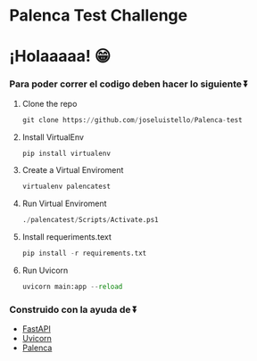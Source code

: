 # Palenca Test Challenge


# ¡Holaaaaa! 😁

### Para poder correr el codigo deben hacer lo siguiente ⏬

1. Clone the repo
   ```py
   git clone https://github.com/joseluistello/Palenca-test
   ```

2. Install VirtualEnv
    ```py
    pip install virtualenv
    ```
3. Create a Virtual Enviroment
    ```py
    virtualenv palencatest
    ```

4. Run Virtual Enviroment
    ```py
    ./palencatest/Scripts/Activate.ps1
    ```

5. Install requeriments.text
    ```py
    pip install -r requirements.txt
    ```
6. Run Uvicorn
   ```py
   uvicorn main:app --reload  
   ```


### Construido con la ayuda de ⏬

* [FastAPI](https://fastapi.tiangolo.com/)
* [Uvicorn](https://www.uvicorn.org/)
* [Palenca](https://www.palenca.com/)
